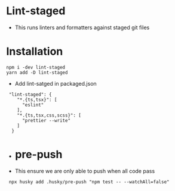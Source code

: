 # Lint-staged

- This runs linters and formatters against staged git files

# Installation

```
npm i -dev lint-staged
yarn add -D lint-staged
```

- Add lint-satged in packaged.json

```
 "lint-staged": {
    "*.{ts,tsx}": [
      "eslint"
    ],
    "*.{ts,tsx,css,scss}": [
      "prettier --write"
    ]
  }
```

- # pre-push
- This ensure we are only able to push when all code pass

```
 npx husky add .husky/pre-push "npm test -- --watchAll=false"
```

